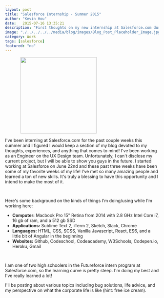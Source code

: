 ```yaml
---
layout: post
title: "Salesforce Internship - Summer 2015"
author: "Kevin Hou"
date:   2015-07-16 13:35:21
description: "First thoughts on my new internship at Salesforce.com during the summer of 2015. I worked as a UX (User Experience) Engineer."
image: "./../../../../media/blog/images/Blog_Post_Placeholder_Image.jpg"
category: Work
tags: [salesforce]
featured: "no"
---
```

<img width="250" style="margin-left: 10%" src="http://www.amzur.com/wp-content/uploads/2015/04/Salesforce_Logo.png">

I've been interning at Salesforce.com for the past couple weeks this summer and I figured I would keep a section of my blog devoted to my thoughts, experiences, and anything that comes to mind! I've been working as an Engineer on the UX Design team. Unfortunately, I can't disclose my current project, but I will be able to show you guys in the future. I started working at Salesforce on June 22nd and these past three weeks have been some of my favorite weeks of my life! I've met so many amazing people and learned a ton of new skills. It's truly a blessing to have this opportunity and I intend to make the most of it.

<br />

Here's some background on the kinds of things I'm doing/using while I'm working here:
<ul class="no-style">
  <li><b>Computer:</b> Macbook Pro 15" Retina from 2014 with 2.8 GHz Intel Core i7, 16 gb of ram, and a 512 gb SSD</li>
  <li><b>Applications:</b> Sublime Text 2, iTerm 2, Sketch, Slack, Chrome</li>
  <li><b>Languages:</b> HTML, CSS, SCSS, Vanilla Javascript, React, ES6, and a little bit of Angular in the beginning</li>
  <li><b>Websites:</b> Github, Codeschool, Codeacademy, W3Schools, Codepen.io, Heroku, Gmail</li>
</ul>

<br />

I am one of two high schoolers in the Futureforce intern program at Salesforce.com, so the learning curve is pretty steep. I'm doing my best and I've really learned a lot!
 
I'll be posting about various topics including bug solutions, life advice, and my perspective on what the corporate life is like (hint: free ice cream).